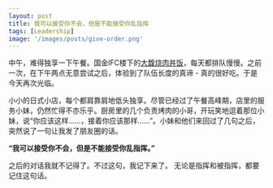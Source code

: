 ```yaml
---
layout: post
title: 我可以接受你不会，但是不能接受你乱指挥
tags: [Leadership]
image: '/images/posts/give-order.png'
---
```


中午，难得独享一下午餐。国金IFC楼下的[大馥烧肉丼饭][restaurant]，每天都排队慢慢。之前一次，在下午两点无意尝试之后，体验到了队伍长度的真谛 - 真的很好吃。于是今天再次光临。

小小的日式小店，每个都肩靠肩地低头独享。尽管已经过了午餐高峰期，店里的服务小妹，仍然忙得不亦乐乎。厨房里的几个负责烤肉的小哥，开玩笑地逗着那位小妹，说“你应该这样……，接着你应该那样……”。小妹和他们来回过了几句之后，突然说了一句让我发了朋友圈的话。

**“我可以接受你不会，但是不能接受你乱指挥。”**

之后的对话我就不记得了。不过这句，我记下来了。 无论是指挥和被指挥，都要记住这句话。

[restaurant]: http://www.dianping.com/shop/122914716
